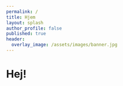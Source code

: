 ```yaml
---
permalink: /
title: Hjem
layout: splash
author_profile: false
published: true
header:
  overlay_image: /assets/images/banner.jpg
---
```


# Hej!